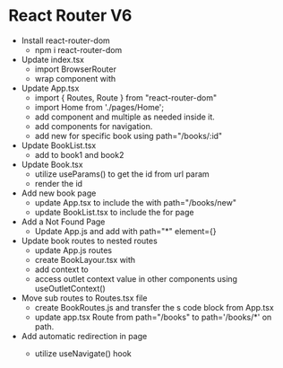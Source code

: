 # React Router V6

* Install react-router-dom
  * npm i react-router-dom
* Update index.tsx
  * import BrowserRouter
  * wrap <App> component with <BrowserRouter>
* Update App.tsx
  * import { Routes, Route } from "react-router-dom"
  * import Home from './pages/Home';
  * add <Routes> component and multiple <Route> as needed inside it.
  * add <NavLink> components for navigation.
  * add new <Route> for specific book using path="/books/:id"
* Update BookList.tsx
  * add <Link> to book1 and book2
* Update Book.tsx
  * utilize useParams() to get the id from url param
  * render the id
* Add new book page
  * update App.tsx to include the <Route> with path="/books/new"
  * update BookList.tsx to include the <Link> for <NewBook> page
* Add a Not Found Page
  * Update App.js and add <Route> with path="*" element={<NotFound />}
* Update book routes to nested routes
  * update App.js routes
  * create BookLayour.tsx with <Outlet>
  * add context to <Outlet>
  * access outlet context value in other components using useOutletContext()
* Move sub routes to Routes.tsx file
  * create BookRoutes.js and transfer the <Route>s code block from App.tsx
  * update app.tsx Route from path="/books" to path='/books/*' on path.
* Add automatic redirection in <NotFound> page
  * utilize useNavigate() hook